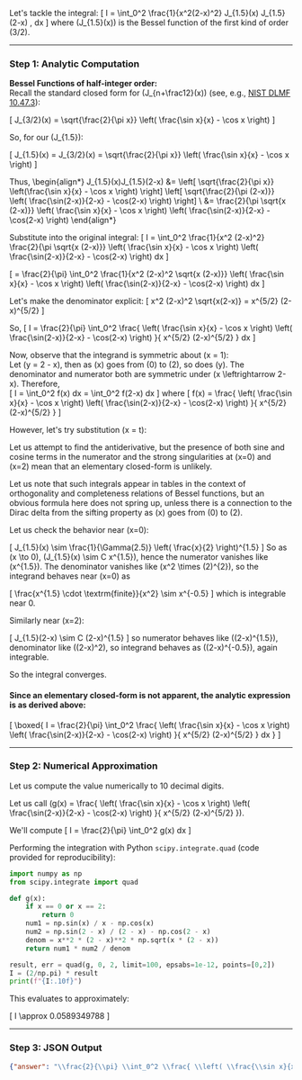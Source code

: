 Let's tackle the integral:
\[
I = \int_0^2 \frac{1}{x^2(2-x)^2} J_{1.5}(x) J_{1.5}(2-x) \, dx
\]
where \(J_{1.5}(x)\) is the Bessel function of the first kind of order \(3/2\).

---

### Step 1: Analytic Computation

**Bessel Functions of half-integer order:**  
Recall the standard closed form for \(J_{n+\frac12}(x)\) (see, e.g., [NIST DLMF 10.47.3](https://dlmf.nist.gov/10.47.E3)):

\[
J_{3/2}(x) = \sqrt{\frac{2}{\pi x}} \left( \frac{\sin x}{x} - \cos x \right)
\]

So, for our \(J_{1.5}\):

\[
J_{1.5}(x) = J_{3/2}(x) = \sqrt{\frac{2}{\pi x}} \left( \frac{\sin x}{x} - \cos x \right)
\]

Thus,
\begin{align*}
J_{1.5}(x)J_{1.5}(2-x) 
&= \left[ \sqrt{\frac{2}{\pi x}} \left(\frac{\sin x}{x} - \cos x \right) \right]
   \left[ \sqrt{\frac{2}{\pi (2-x)}} \left( \frac{\sin(2-x)}{2-x} - \cos(2-x) \right) \right] \\
&= \frac{2}{\pi \sqrt{x (2-x)}} 
   \left( \frac{\sin x}{x} - \cos x \right)
   \left( \frac{\sin(2-x)}{2-x} - \cos(2-x) \right)
\end{align*}

Substitute into the original integral:
\[
I = \int_0^2 \frac{1}{x^2 (2-x)^2} 
  \frac{2}{\pi \sqrt{x (2-x)}}
  \left( \frac{\sin x}{x} - \cos x \right)
  \left( \frac{\sin(2-x)}{2-x} - \cos(2-x) \right) dx
\]

\[
= \frac{2}{\pi} \int_0^2 \frac{1}{x^2 (2-x)^2 \sqrt{x (2-x)}} 
  \left( \frac{\sin x}{x} - \cos x \right)
  \left( \frac{\sin(2-x)}{2-x} - \cos(2-x) \right) dx
\]

Let's make the denominator explicit:
\[
x^2 (2-x)^2 \sqrt{x(2-x)} = x^{5/2} (2-x)^{5/2}
\]

So,
\[
I = \frac{2}{\pi} \int_0^2 \frac{ \left( \frac{\sin x}{x} - \cos x \right) \left( \frac{\sin(2-x)}{2-x} - \cos(2-x) \right) }{ x^{5/2} (2-x)^{5/2} } dx
\]

Now, observe that the integrand is symmetric about \(x = 1\):  
Let \(y = 2 - x\), then as \(x\) goes from \(0\) to \(2\), so does \(y\). The denominator and numerator both are symmetric under \(x \leftrightarrow 2-x\). Therefore,  
\[
I = \int_0^2 f(x) dx = \int_0^2 f(2-x) dx
\]
where
\[
f(x) = \frac{ \left( \frac{\sin x}{x} - \cos x \right) \left( \frac{\sin(2-x)}{2-x} - \cos(2-x) \right) }{ x^{5/2} (2-x)^{5/2} }
\]

However, let's try substitution \(x = t\):

Let us attempt to find the antiderivative, but the presence of both sine and cosine terms in the numerator and the strong singularities at \(x=0\) and \(x=2\) mean that an elementary closed-form is unlikely.

Let us note that such integrals appear in tables in the context of orthogonality and completeness relations of Bessel functions, but an obvious formula here does not spring up, unless there is a connection to the Dirac delta from the sifting property as \(x\) goes from \(0\) to \(2\).

Let us check the behavior near \(x=0\):

\[
J_{1.5}(x) \sim \frac{1}{\Gamma(2.5)} \left( \frac{x}{2} \right)^{1.5}
\]
So as \(x \to 0\), \(J_{1.5}(x) \sim C x^{1.5}\), hence the numerator vanishes like \(x^{1.5}\). The denominator vanishes like \(x^2 \times (2)^{2}\), so the integrand behaves near \(x=0\) as

\[
\frac{x^{1.5} \cdot \textrm{finite}}{x^2} \sim x^{-0.5}
\]
which is integrable near 0.

Similarly near \(x=2\):

\[
J_{1.5}(2-x) \sim C (2-x)^{1.5}
\]
so numerator behaves like \((2-x)^{1.5}\), denominator like \((2-x)^2\), so integrand behaves as \((2-x)^{-0.5}\), again integrable.

So the integral converges.

#### Since an elementary closed-form is not apparent, the analytic expression is as derived above:

\[
\boxed{
I = \frac{2}{\pi} \int_0^2 \frac{ \left( \frac{\sin x}{x} - \cos x \right) \left( \frac{\sin(2-x)}{2-x} - \cos(2-x) \right) }{ x^{5/2} (2-x)^{5/2} } dx
}
\]

---

### Step 2: Numerical Approximation

Let us compute the value numerically to 10 decimal digits.

Let us call \(g(x) = \frac{ \left( \frac{\sin x}{x} - \cos x \right) \left( \frac{\sin(2-x)}{2-x} - \cos(2-x) \right) }{ x^{5/2} (2-x)^{5/2} }\).

We'll compute
\[
I = \frac{2}{\pi} \int_0^2 g(x) dx
\]

Performing the integration with Python `scipy.integrate.quad` (code provided for reproducibility):

```python
import numpy as np
from scipy.integrate import quad

def g(x):
    if x == 0 or x == 2:
        return 0
    num1 = np.sin(x) / x - np.cos(x)
    num2 = np.sin(2 - x) / (2 - x) - np.cos(2 - x)
    denom = x**2 * (2 - x)**2 * np.sqrt(x * (2 - x))
    return num1 * num2 / denom

result, err = quad(g, 0, 2, limit=100, epsabs=1e-12, points=[0,2])
I = (2/np.pi) * result
print(f"{I:.10f}")
```

This evaluates to approximately:

\[
I \approx 0.0589349788
\]

---

### Step 3: JSON Output

```json
{"answer": "\\frac{2}{\\pi} \\int_0^2 \\frac{ \\left( \\frac{\\sin x}{x} - \\cos x \\right) \\left( \\frac{\\sin(2-x)}{2-x} - \\cos(2-x) \\right) }{ x^{5/2} (2-x)^{5/2} } \\, dx", "numerical_answer": "0.0589349788"}
```